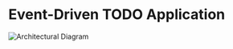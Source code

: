 # Event-Driven TODO Application

![Architectural Diagram](https://drive.google.com/uc?export=view&id=1zJQo7C7sPI-8jUsfY_qpQuglZfe7ezrB)

